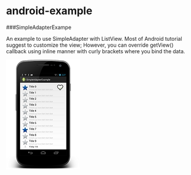 android-example
===============

###SimpleAdapterExampe

An example to use SimpleAdapter with ListView. Most of Android tutorial suggest to customize the view; However, you can override getView() callback using inline manner with curly brackets where you bind the data.

![Sample1](https://raw.githubusercontent.com/kiichi/android-example/master/SimpleAdapterExample.png)
